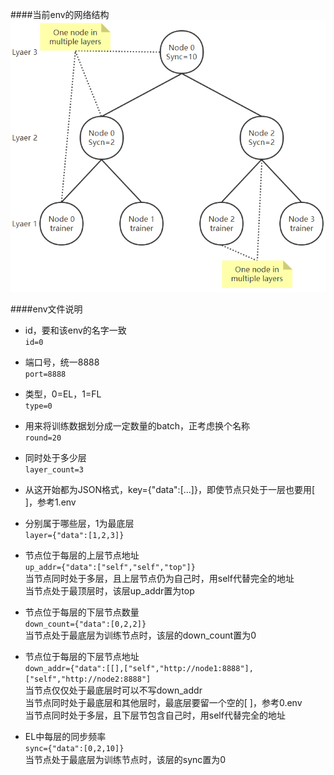 ####当前env的网络结构
![网络结构](../default_network.png)

####env文件说明
- id，要和该env的名字一致  
```id=0```
- 端口号，统一8888  
```port=8888```
- 类型，0=EL，1=FL  
```type=0```
- 用来将训练数据划分成一定数量的batch，正考虑换个名称  
```round=20```
- 同时处于多少层  
```layer_count=3```

- 从这开始都为JSON格式，key={"data":[...]}，即使节点只处于一层也要用[ ]，参考1.env

- 分别属于哪些层，1为最底层  
```layer={"data":[1,2,3]}```
- 节点位于每层的上层节点地址  
```up_addr={"data":["self","self","top"]}```  
当节点同时处于多层，且上层节点仍为自己时，用self代替完全的地址  
当节点处于最顶层时，该层up_addr置为top
- 节点位于每层的下层节点数量  
```down_count={"data":[0,2,2]}```  
当节点处于最底层为训练节点时，该层的down_count置为0  
- 节点位于每层的下层节点地址  
```down_addr={"data":[[],["self","http://node1:8888"],["self","http://node2:8888"]```  
当节点仅仅处于最底层时可以不写down_addr  
当节点同时处于最底层和其他层时，最底层要留一个空的[ ]，参考0.env  
当节点同时处于多层，且下层节包含自己时，用self代替完全的地址
- EL中每层的同步频率  
```sync={"data":[0,2,10]}```  
当节点处于最底层为训练节点时，该层的sync置为0